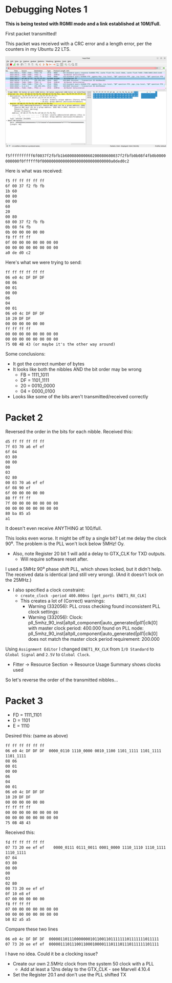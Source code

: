 # Debugging Notes 1

**This is being tested with RGMII mode and a link established at 10M/Full.**

First packet transmitted!

This packet was received with a CRC error and a length error, per the counters
in my Ubuntu 22 LTS.

![First Packet](FirstPacket.png)

`f5ffffffffff6f0037f2fbfb1b600080000060200080600037f2fbfb0b08f4fb0b0000000000f0ffffff0f000000000000000000000000000000a0ded0c2`

Here is what was received:
```
f5 ff ff ff ff ff
6f 00 37 f2 fb fb
1b 60 
00 80
00 00 
60
20
00 80
60 00 37 f2 fb fb
0b 08 f4 fb
0b 00 00 00 00 00
f0 ff ff ff 
0f 00 00 00 00 00 00 00 
00 00 00 00 00 00 00 00
a0 de d0 c2
```

Here's what we were trying to send:
```
ff ff ff ff ff ff
06 e0 4c DF DF DF
08 06
00 01
00 00
06
04
00 01
06 e0 4c DF DF DF
10 20 DF DF
00 00 00 00 00 00
ff ff ff ff
00 00 00 00 00 00 00 00
00 00 00 00 00 00 00 00
75 0B 4B 43 (or maybe it's the other way around)
```

Some conclusions:
* It got the correct number of bytes
* It looks like both the nibbles AND the bit order may be wrong
  * FB = 1111_1011
  * DF = 1101_1111
  * 20 = 0010_0000
  * 04 = 0000_0100
* Looks like some of the bits aren't transmitted/received correctly

# Packet 2

Reversed the order in the bits for each nibble. Received this:

```
d5 ff ff ff ff ff 
7f 03 70 a6 ef ef 
6f 04 
03 80 
00 00 
00
03
02 80
00 03 70 a6 ef ef
6f 08 90 ef
6f 00 00 00 00 00 
80 ff ff ff 
7f 00 00 00 00 00 00 00
00 00 00 00 00 00 00 00 
80 ba 85 a5 
a1
```

It doesn't even receive ANYTHING at 100/full.

This looks even worse. It might be off by a single bit? Let me delay the clock 90⁰.
The problem is the PLL won't lock below 5MHz! Oy.

* Also, note Register 20 bit 1 will add a delay to GTX_CLK for TXD outputs.
  * Will require software reset after.

I used a 5MHz 90⁰ phase shift PLL, which shows locked, but it didn't help.
The received data is identical (and still very wrong).
(And it doesn't lock on the 25MHz.)
* I also specified a clock constraint:
  * `create_clock -period 400.000ns [get_ports ENET1_RX_CLK]`
  * This creates a lot of (Correct) warnings:
    * Warning (332056): PLL cross checking found inconsistent PLL clock settings:
    * Warning (332056): Clock: pll_5mhz_90_inst|altpll_component|auto_generated|pll1|clk[0] with master clock period: 400.000 found on PLL node: pll_5mhz_90_inst|altpll_component|auto_generated|pll1|clk[0] does not match the master clock period requirement: 200.000


Using `Assignment Editor` I changed `ENET1_RX_CLK` from `I/O Standard` to `Global Signal`
and `2.5V` to `Global Clock`.
* Fitter -> Resource Section -> Resource Usage Summary shows clocks used

So let's reverse the order of the transmitted nibbles...

# Packet 3

* FD = 1111_1101
* D = 1101
* E = 1110

Desired this: (same as above)
```
ff ff ff ff ff ff
06 e0 4c DF DF DF  0000_0110 1110_0000 0010_1100 1101_1111 1101_1111 1101_1111
08 06
00 01
00 00
06
04
00 01
06 e0 4c DF DF DF
10 20 DF DF
00 00 00 00 00 00
ff ff ff ff
00 00 00 00 00 00 00 00
00 00 00 00 00 00 00 00
75 0B 4B 43
```

Received this:
```
fd ff ff ff ff ff 
07 73 20 ee ef ef    0000_0111 0111_0011 0001_0000 1110_1110 1110_1111 1110_1111
07 04 
03 80
00 00 
00 
03
02 80 
00 73 20 ee ef ef
0f 10 e8 ef
07 00 00 00 00 00
f8 ff ff ff
07 00 00 00 00 00 00 00 
00 00 00 00 00 00 00 00 
b8 82 a5 a5
```

Compare these two lines
```
06 e0 4c DF DF DF  000001101110000000101100110111111101111111011111
07 73 20 ee ef ef  000001110111001100010000111011101110111111101111
```

I have no idea. Could it be a clocking issue?
* Create our own 2.5MHz clock from the system 50 clock with a PLL
  * Add at least a 12ns delay to the GTX_CLK - see Marvell 4.10.4
* Set the Register 20.1 and don't use the PLL shifted TX